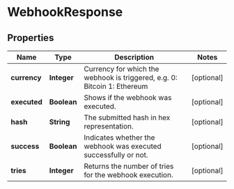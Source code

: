 
# WebhookResponse

## Properties
Name | Type | Description | Notes
------------ | ------------- | ------------- | -------------
**currency** | **Integer** | Currency for which the webhook is triggered, e.g.  0: Bitcoin 1: Ethereum |  [optional]
**executed** | **Boolean** | Shows if the webhook was executed. |  [optional]
**hash** | **String** | The submitted hash in hex representation. |  [optional]
**success** | **Boolean** | Indicates whether the webhook was executed successfully or not. |  [optional]
**tries** | **Integer** | Returns the number of tries for the webhook execution. |  [optional]



